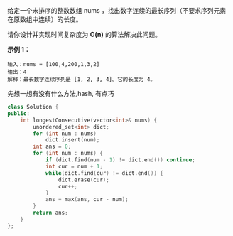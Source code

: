 给定一个未排序的整数数组 nums ，找出数字连续的最长序列（不要求序列元素在原数组中连续）的长度。

请你设计并实现时间复杂度为 **O(n)** 的算法解决此问题。

**示例 1：**

```
输入：nums = [100,4,200,1,3,2]
输出：4
解释：最长数字连续序列是 [1, 2, 3, 4]。它的长度为 4。
```

先想一想有没有什么方法,hash, 有点巧

```c++
class Solution {
public:
    int longestConsecutive(vector<int>& nums) {
        unordered_set<int> dict;
        for (int num : nums)
            dict.insert(num);
        int ans = 0;
        for (int num : nums) {
            if (dict.find(num - 1) != dict.end()) continue;
            int cur = num + 1;
            while(dict.find(cur) != dict.end()) {
                dict.erase(cur);
                cur++;
            } 
            ans = max(ans, cur - num);
        }
        return ans;
    }
};
```

